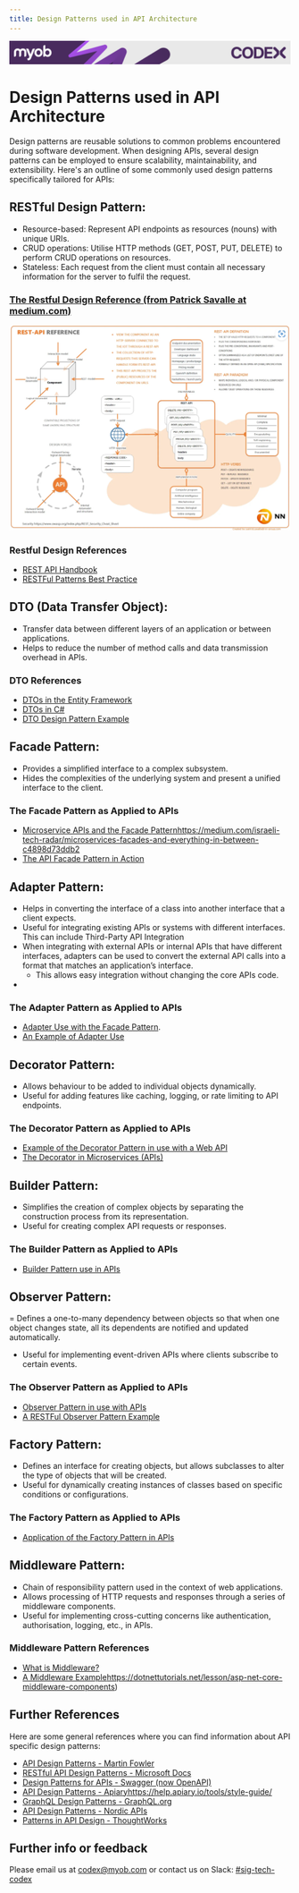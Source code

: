 ```yaml
---
title: Design Patterns used in API Architecture
---
```

<!-- confluence-page-id: 9422864791 -->
![](../../assets/BANNER.png)
# Design Patterns used in API Architecture
Design patterns are reusable solutions to common problems encountered during software development. When designing APIs, several design patterns can be employed to ensure scalability, maintainability, and extensibility. Here's an outline of some commonly used design patterns specifically tailored for APIs:

## RESTful Design Pattern:

- Resource-based: Represent API endpoints as resources (nouns) with unique URIs.
- CRUD operations: Utilise HTTP methods (GET, POST, PUT, DELETE) to perform CRUD operations on resources.
- Stateless: Each request from the client must contain all necessary information for the server to fulfil the request.
  
### [The Restful Design Reference (from Patrick Savalle at medium.com)](https://medium.com/@patricksavalle/rest-api-design-as-a-craft-not-an-art-a3fd97ed3ef4)
![](../../assets/API-Design/RESTFul-API-Reference.png)

### Restful Design References
- [REST API Handbook](https://developer.wordpress.org/rest-api/)
- [RESTFul Patterns Best Practice](https://www.linkedin.com/pulse/api-design-patterns-best-practices-building-robust-apis/)

## DTO (Data Transfer Object):

- Transfer data between different layers of an application or between applications.
- Helps to reduce the number of method calls and data transmission overhead in APIs.

### DTO References
- [DTOs in the Entity Framework](https://learn.microsoft.com/en-us/aspnet/web-api/overview/data/using-web-api-with-entity-framework/part-5)
- [DTOs in C#](https://www.c-sharpcorner.com/article/data-transfer-objects-dtos-in-c-sharp/)
- [DTO Design Pattern Example](https://www.codeproject.com/Articles/1050468/Data-Transfer-Object-Design-Pattern-in-Csharp)

## Facade Pattern:

- Provides a simplified interface to a complex subsystem.
- Hides the complexities of the underlying system and present a unified interface to the client.

### The Facade Pattern as Applied to APIs
- [Microservice APIs and the Facade Pattern]()https://medium.com/israeli-tech-radar/microservices-facades-and-everything-in-between-c4898d73ddb2
- [The API Facade Pattern in Action](https://wso2.com/library/blog-post/2015/10/article-a-pragmatic-approach-to-the-api-facade-pattern/)

## Adapter Pattern:

- Helps in converting the interface of a class into another interface that a client expects.
- Useful for integrating existing APIs or systems with different interfaces. This can include Third-Party API Integration 
- When integrating with external APIs or internal APIs that have different interfaces, adapters can be used to convert the external API calls into a format that matches an application’s interface. 
  - This allows easy integration without changing the core APIs code.
- 
### The Adapter Pattern as Applied to APIs
- [Adapter Use with the Facade Pattern](https://medium.com/@BobGuBobGu/adapter-and-facade-patterns-8b05e00a29a3).
- [An Example of Adapter Use](https://www.linkedin.com/pulse/using-adapter-design-patterns-migrate-legacy-api-calls-tan-t/)

## Decorator Pattern:

- Allows behaviour to be added to individual objects dynamically.
- Useful for adding features like caching, logging, or rate limiting to API endpoints.

### The Decorator Pattern as Applied to APIs
- [Example of the Decorator Pattern in use with a Web API](https://www.c-sharpcorner.com/article/how-to-build-apis-using-asp-net-core-a-clean-architectural-approach-and-the-de/)
- [The Decorator in Microservices (APIs)](https://hackernoon.com/how-to-implement-decorator-pattern-in-microservice)

## Builder Pattern:

- Simplifies the creation of complex objects by separating the construction process from its representation.
- Useful for creating complex API requests or responses.

### The Builder Pattern as Applied to APIs
- [Builder Pattern use in APIs](https://hackernoon.com/using-the-builder-design-pattern-in-net-c-to-develop-a-fluent-api)

## Observer Pattern:

= Defines a one-to-many dependency between objects so that when one object changes state, all its dependents are notified and updated automatically.
- Useful for implementing event-driven APIs where clients subscribe to certain events.

### The Observer Pattern as Applied to APIs
- [Observer Pattern in use with APIs](https://www.c-sharpcorner.com/article/asp-net-core-web-api-development-with-observer-design-pattern/)
- [A RESTFul Observer Pattern Example](https://60devs.com/immediate-state-updates-for-rest-http-apis-using-observer-pattern.html)

## Factory Pattern:

- Defines an interface for creating objects, but allows subclasses to alter the type of objects that will be created.
- Useful for dynamically creating instances of classes based on specific conditions or configurations.

### The Factory Pattern as Applied to APIs
- [Application of the Factory Pattern in APIs](https://www.telerik.com/blogs/aspnet-core-basics-knowing-applying-design-patterns)

## Middleware Pattern:

- Chain of responsibility pattern used in the context of web applications.
- Allows processing of HTTP requests and responses through a series of middleware components.
- Useful for implementing cross-cutting concerns like authentication, authorisation, logging, etc., in APIs.

### Middleware Pattern References
- [What is Middleware?](https://www.moesif.com/blog/engineering/middleware/What-Is-HTTP-Middleware/)
- [A Middleware Example]()https://dotnettutorials.net/lesson/asp-net-core-middleware-components)

## Further References
 Here are some general references where you can find information about API specific design patterns:

- [API Design Patterns - Martin Fowler](https://martinfowler.com/tags/API%20design.html)
- [RESTful API Design Patterns - Microsoft Docs](https://microsoft.github.io/code-with-engineering-playbook/design/design-patterns/rest-api-design-guidance/)
- [Design Patterns for APIs - Swagger (now OpenAPI)](https://swagger.io/solutions/api-design/)
- [API Design Patterns - Apiary]()https://help.apiary.io/tools/style-guide/
- [GraphQL Design Patterns - GraphQL.org](https://graphql.org/learn/best-practices/)
- [API Design Patterns - Nordic APIs](https://nordicapis.com/design-first-api-development-myth-or-reality/)
- [Patterns in API Design - ThoughtWorks](https://www.thoughtworks.com/en-au/insights/topic/apis)

## Further info or feedback
Please email us at codex@myob.com or contact us on Slack: [#sig-tech-codex](https://myob.slack.com/archives/C02N8ADPGUX)
